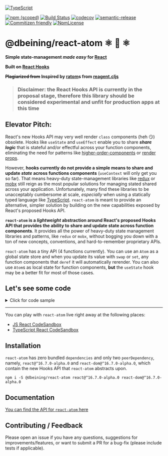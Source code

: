 [![TypeScript](https://badges.frapsoft.com/typescript/love/typescript-150x33.png?v=101)](https://github.com/ellerbrock/typescript-badges/)

[![npm (scoped)](https://img.shields.io/npm/v/@dbeining/react-atom.svg)](<[![NpmLicense](https://img.shields.io/npm/l/@dbeining/react-atom.svg)](https://www.npmjs.com/package/@dbeining/react-atom)>)
[![Build Status](https://travis-ci.com/derrickbeining/react-atom.svg?branch=master)](https://travis-ci.com/derrickbeining/react-atom)
[![codecov](https://codecov.io/gh/derrickbeining/react-atom/branch/master/graph/badge.svg)](https://codecov.io/gh/derrickbeining/react-atom)
[![semantic-release](https://img.shields.io/badge/%20%20%F0%9F%93%A6%F0%9F%9A%80-semantic--release-e10079.svg)](https://github.com/semantic-release/semantic-release)
[![Commitizen friendly](https://img.shields.io/badge/commitizen-friendly-brightgreen.svg)](http://commitizen.github.io/cz-cli/)
[![NpmLicense](https://img.shields.io/npm/l/@dbeining/react-atom.svg)](https://www.npmjs.com/package/@dbeining/react-atom)

# @dbeining/react-atom ⚛️ 🔄 ⚛️

**Simple state-management _made easy_ for [React](https://reactjs.org/)**

**Built on
[React Hooks](https://github.com/reactjs/reactjs.org/blob/f203cd5d86c4c611a31a4f72c5a91e2db0858ce3/content/docs/hooks-intro.md)**

**~~Plagiarized from~~ Inspired by
[ratom](https://purelyfunctional.tv/guide/reagent/#atoms)s from
[reagent.cljs](https://reagent-project.github.io/)**

> ### Disclaimer: the React Hooks API is currently in the proposal stage, therefore this library should be considered experimental and unfit for production apps at this time

## Elevator Pitch:

React's new Hooks API may very well render `class` components (heh 😏) obsolete.
Hooks like `useState` and `useEffect` enable you to share **_share logic_** that
is stateful and/or effectful across your function components, eliminating the
need for patterns like
[higher-order-components](https://github.com/reactjs/reactjs.org/blob/f203cd5d86c4c611a31a4f72c5a91e2db0858ce3/content/docs/higher-order-components.md)
or
[render props](https://github.com/reactjs/reactjs.org/blob/f203cd5d86c4c611a31a4f72c5a91e2db0858ce3/content/docs/render-props.md).

However, **hooks currently do not provide a simple means to share and update
_state_ across functions components** (`useContext` will only get you so far).
That means heavy-duty state-management libraries like
[redux](https://redux.js.org/) or [mobx](https://mobx.js.org/) still reign as
the most popular solutions for managing stated shared across your application.
Unfortunately, many find these libraries to be unacceptably cumbersome at scale,
_especially_ when using a statically typed language like
[TypeScript](https://www.typescriptlang.org/index.html). `react-atom` is meant
to provide an alternative, simpler solution by building on the new capabilities
exposed by React's proposed Hooks API.

**`react-atom` is a _lightweight_ abstraction around React's proposed Hooks API
that provides the ability to share and update state across function
components**. It provides all the power of heavy-duty state management libraries
and patterns, like `redux` or `mobx`, without bogging you down with a ton of new
concepts, conventions, and hard-to-remember proprietary APIs.

`react-atom` has a tiny API (4 functions currently). You can use an `Atom` as a
global state store and when you update its value with `swap` or `set`, any
function components that `deref` it will automatically rerender. You can also
use `Atom`s as local state for function components, **but** the `useState` hook
may be a better fit for most of those cases.

## Let's see some code

<details>
  <summary>
   Click for code sample 
  </summary>

```jsx
import React from 'react';
import ReactDOM from 'react-dom';
import {Atom, deref, swap} from '@dbeining/react-atom';

/////////////////////// APP STATE /////////////////////////
/**
 * An atom can be constructed with `Atom.of` or its alias, `atom`.
 * Atoms have no methods and cannot be written to. The only way to
 * get the value of an atom is to `deref` it
 */
const stateAtom = Atom.of({
  count: 0,
  text: '',
  data: {
    // ...just imagine
  },
});

/////////////////////// EFFECTS /////////////////////
/**
 * `swap` applies an update function to the current value of the Atom
 * then tells all components referencing the Atom to rerender and read
 * the new state
 */
const increment = () =>
  swap(stateAtom, (state) => ({...state, count: state.count + 1}));

const decrement = () =>
  swap(stateAtom, (state) => ({...state, count: state.count - 1}));

const updateText = (evt) =>
  swap(stateAtom, (state) => ({...state, text: evt.target.value}));

const loadSomething = () =>
  fetch('https://jsonplaceholder.typicode.com/todos/1')
    .then((res) => res.json())
    .then((data) => swap(stateAtom, (state) => ({...state, data})))
    .catch(console.error);

///////////////// COMPONENT  /////////////////////
export const App = () => {
  /**
   * `deref` reads the value of the atom at the time of rendering and
   * subscribes the component to the Atom so that it will rerender any
   * time the Atom's value changes. It will automatically unsubscribe
   * from Atom updates when the component unmounts.
   */
  const {count, data, text} = deref(stateAtom);

  return (
    <div>
      <h1>Count: {count}</h1>
      <button onClick={increment}>Moar</button>
      <button onClick={decrement}>Less</button>
      <button onClick={loadSomething}>Load Data</button>
      <input type="text" onChange={updateText} value={text} />
      <p>{JSON.stringify(data, null, '  ')}</p>
    </div>
  );
};

ReactDOM.render(<App />, document.getElementById('root'));
```

</details>

---

You can play with `react-atom` live right away at the following places:

- [JS React CodeSandbox](https://codesandbox.io/s/5v6wlwy2yn)
- [TypeScript React CodeSandbox](https://codesandbox.io/s/vmnzyl7jm7)

## Installation

`react-atom` has zero bundled `dependencies` and only two `peerDependency`,
namely, `react@^16.7.0-alpha.0` and `react-dom@^16.7.0-alpha.0`, which contain
the new Hooks API that `react-atom` abstracts upon.

```
npm i -S @dbeining/react-atom react@^16.7.0-alpha.0 react-dom@^16.7.0-alpha.0
```

## Documentation

[You can find the API for `react-atom` here](https://derrickbeining.github.io/react-atom/)

## Contributing / Feedback

Please open an issue if you have any questions, suggestions for
improvements/features, or want to submit a PR for a bug-fix (please include
tests if applicable).
